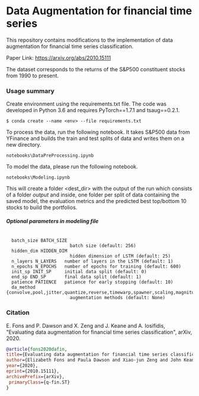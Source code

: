 # Data Augmentation for financial time series



This repository contains modifications to the implementation of data augmentation for financial time series classification.

Paper Link: https://arxiv.org/abs/2010.15111

The dataset corresponds to the returns of the S&P500 constituent stocks from 1990 to present.



### Usage summary

Create environment using the requirements.txt file. The code was developed in Python 3.6 and requires PyTorch\==1.7.1 and tsaug\==0.2.1.

```
$ conda create --name <env> --file requirements.txt
```

To process the data, run the following notebook. It takes S&P500 data from YFinance and builds the train and test splits of data and writes them on a new directory.

```
notebooks\DataPreProcessing.ipynb
```

To model the data, please run the following notebook.

```
notebooks\Modeling.ipynb
```

This will create a folder <dest_dir> with the output of the run which consists of a folder _output_ and inside, one folder per split of data containing the saved model, the evaluation metrics and the predicted best top/bottom 10 stocks to build the portfolios.

##### Optional parameters in modeling file

```

  batch_size BATCH_SIZE
                        batch size (default: 256)
  hidden_dim HIDDEN_DIM
                        hidden dimension of LSTM (default: 25)
  n_layers N_LAYERS   number of layers in the LSTM (default: 1)
  n_epochs N_EPOCHS   number of epochs for training (default: 600)
  init_sp INIT_SP     initial data split (default: 0)
  end_sp END_SP       final data split (default: 1)
  patience PATIENCE   patience for early stopping (default: 10)
  da_method {convolve,pool,jitter,quantize,reverse,timewarp,spawner,scaling,magnitude_warp,window_warp,None}
                        augmentation methods (default: None)
```

### Citation

E. Fons and P. Dawson and X. Zeng and J. Keane and A. Iosifidis, "Evaluating data augmentation for financial time series classification", arXiv, 2020.

```bibtex
@article{fons2020dafin,
title={Evaluating data augmentation for financial time series classification}, 
author={Elizabeth Fons and Paula Dawson and Xiao-jun Zeng and John Keane and Alexandros Iosifidis},
year={2020},
eprint={2010.15111},
archivePrefix={arXiv},
 primaryClass={q-fin.ST}
}
```

